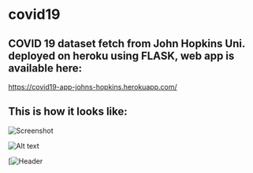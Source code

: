 # covid19
## COVID 19 dataset fetch from John Hopkins Uni. deployed on heroku using FLASK, web app is available here:
https://covid19-app-johns-hopkins.herokuapp.com/

## This is how it looks like:

![Screenshot](https://github.com/yogenderPalChandra/yogenderPalChandra/covid19/2021-05-17-10-42-36.png)

![Alt text](https://github.com/yogenderPalChandra/master/yogenderPalChandra/covid19/2021-05-17-10-42-36.png?raw=true "Optional Title")

[![Header](https://github.com/yogenderPalChandra/master/covid19/2021-05-17-10-42-36.png "Header")


